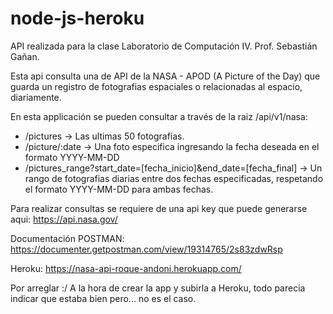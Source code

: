 # node-js-heroku

API realizada para la clase Laboratorio de Computación IV.
Prof. Sebastián Gañan. 

Esta api consulta una de API de la NASA - APOD (A Picture of the Day) que guarda un registro de fotografias espaciales o relacionadas al espacio, diariamente. 

En esta applicación se pueden consultar a través de la raiz /api/v1/nasa: 
 - /pictures -> Las ultimas 50 fotografías. 
 - /picture/:date -> Una foto especifica ingresando la fecha deseada en el formato YYYY-MM-DD
 - /pictures_range?start_date=[fecha_inicio]&end_date=[fecha_final] -> Un rango de fotografias diarias entre dos fechas especificadas, respetando el formato YYYY-MM-DD para ambas fechas.
 
 Para realizar consultas se requiere de una api key que puede generarse aqui: https://api.nasa.gov/

Documentación POSTMAN: https://documenter.getpostman.com/view/19314765/2s83zdwRsp

Heroku: https://nasa-api-roque-andoni.herokuapp.com/

 Por arreglar :/  A la hora de crear la app y subirla a Heroku, todo parecia indicar que estaba bien pero... no es el caso. 
